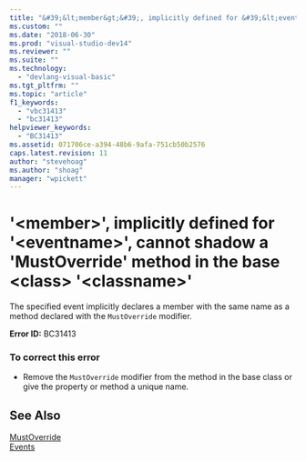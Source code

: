 ```yaml
---
title: "&#39;&lt;member&gt;&#39;, implicitly defined for &#39;&lt;eventname&gt;&#39;, cannot shadow a &#39;MustOverride&#39; method in the base &lt;class&gt; &#39;&lt;classname&gt;&#39; | Microsoft Docs"
ms.custom: ""
ms.date: "2018-06-30"
ms.prod: "visual-studio-dev14"
ms.reviewer: ""
ms.suite: ""
ms.technology: 
  - "devlang-visual-basic"
ms.tgt_pltfrm: ""
ms.topic: "article"
f1_keywords: 
  - "vbc31413"
  - "bc31413"
helpviewer_keywords: 
  - "BC31413"
ms.assetid: 071706ce-a394-48b6-9afa-751cb50b2576
caps.latest.revision: 11
author: "stevehoag"
ms.author: "shoag"
manager: "wpickett"
---
```

# &#39;&lt;member&gt;&#39;, implicitly defined for &#39;&lt;eventname&gt;&#39;, cannot shadow a &#39;MustOverride&#39; method in the base &lt;class&gt; &#39;&lt;classname&gt;&#39;
The specified event implicitly declares a member with the same name as a method declared with the `MustOverride` modifier.  
  
 **Error ID:** BC31413  
  
### To correct this error  
  
-   Remove the `MustOverride` modifier from the method in the base class or give the property or method a unique name.  
  
## See Also  
 [MustOverride](../Topic/MustOverride%20\(Visual%20Basic\).md)   
 [Events](../Topic/Events%20\(Visual%20Basic\).md)